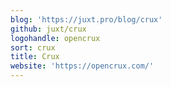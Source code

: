```yaml
---
blog: 'https://juxt.pro/blog/crux'
github: juxt/crux
logohandle: opencrux
sort: crux
title: Crux
website: 'https://opencrux.com/'
---
```


